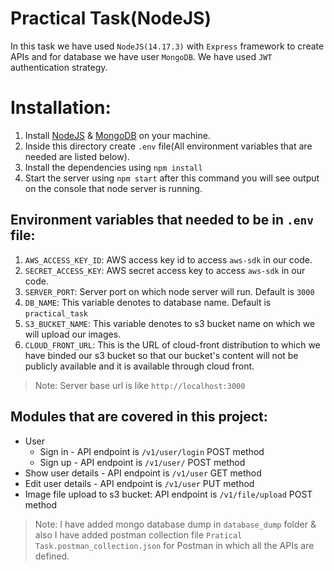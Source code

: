 # Practical Task(NodeJS)
In this task we have used `NodeJS(14.17.3)` with `Express` framework to create APIs and for database we have user `MongoDB`. We have used `JWT` authentication strategy.

# Installation: 
1. Install  [NodeJS](https://nodejs.org/en/) & [MongoDB](https://docs.mongodb.com/manual/installation/) on your machine.
2. Inside this directory create `.env` file(All environment variables that are needed are listed below).
3. Install the dependencies using `npm install`
4. Start the server using `npm start` after this command you will see output on the console that node server is running.

## Environment variables that needed to be in `.env` file: 

1. `AWS_ACCESS_KEY_ID`: AWS access key id to access `aws-sdk` in our code.
2. `SECRET_ACCESS_KEY`: AWS secret access key to access `aws-sdk` in our code.
3. `SERVER_PORT`: Server port on which node server will run. Default is `3000`
4. `DB_NAME`: This variable denotes to database name. Default is `practical_task`
5. `S3_BUCKET_NAME`: This variable denotes to s3 bucket name on which we will upload our images.
6. `CLOUD_FRONT_URL`: This is the URL of cloud-front distribution to which we have binded our s3 bucket so that our bucket's content will not be publicly available and it is available through cloud front.

> Note: Server base url is like `http://localhost:3000`

## Modules that are covered in this project: 
- User
    - Sign in - API endpoint is `/v1/user/login` POST method
    - Sign up - API endpoint is `/v1/user/` POST method
- Show user details - API endpoint is `/v1/user` GET method
- Edit user details - API endpoint is `/v1/user` PUT method
- Image file upload to s3 bucket: API endpoint is `/v1/file/upload` POST method


> Note: I have added mongo database dump in `database_dump` folder & also I have added postman collection file `Pratical Task.postman_collection.json` for Postman in which all the APIs are defined. 